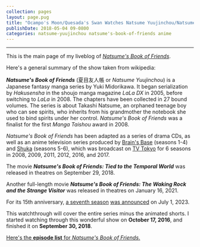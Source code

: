 ```yaml
---
collection: pages
layout: page.pug
title: "Ocampo's Moon/Quesada's Swan Watches Natsume Yuujinchou/Natsume's Book of Friends"
publishDate: 2018-05-04 09-0800
categories: natsume-yuujinchou natsume's-book-of-friends anime
---
```


---
This is the main page of my liveblog of [*Natsume's Book of Friends*][natsuyu].

Here's a general summary of the show taken from wikipedia:

***Natsume's Book of Friends*** (夏目友人帳 or *Natsume Yuujinchou*) is a Japanese fantasy manga series by Yuki Midorikawa. It began serialization by *Hakusensha* in the shoujo manga magazine *LaLa DX* in 2005, before switching to *LaLa* in 2008. The chapters have been collected in 27 bound volumes. The series is about Takashi Natsume, an orphaned teenage boy who can see spirits, who inherits from his grandmother the notebook she used to bind spirits under her control. *Natsume's Book of Friends* was a finalist for the first *Manga Taishou* award in 2008. 

*Natsume's Book of Friends* has been adapted as a series of drama CDs, as well as an anime television series produced by [Brain's Base][bb] (seasons 1-4) and [Shuka][shuka] (seasons 5-6), which was broadcast on [TV Tokyo][tv-tokyo] for 6 seasons in 2008, 2009, 2011, 2012, 2016, and 2017.

The movie ***Natsume's Book of Friends: Tied to the Temporal World*** was released in theatres on September 29, 2018.

Another full-length movie ***Natsume's Book of Friends: The Waking Rock and the Strange Visitor*** was released in theatres on January 16, 2021.

For its 15th anniversary, [a seventh season][s7-press] [was announced][s7-vid] on July 1, 2023.

This watchthrough will cover the entire series minus the animated shorts. I started watching through this wonderful show on **October 17, 2016**, and finished it on **September 30, 2018**.

<span class="nav-masterlist">[Here's the **episode list** for *Natsume's Book of Friends*.][masterlist]</span>

[natsuyu]:		https://en.wikipedia.org/wiki/Natsume's_Book_of_Friends
[bb]:			https://en.wikipedia.org/wiki/Brain's_Base
[s7-press]:		https://animehunch.com/natsumes-book-of-friends-season-7-gets-confirmed/
[s7-vid]:		https://www.youtube.com/watch?v=UVt6Dc1otME
[shuka]:		https://en.wikipedia.org/wiki/Shuka
[tv-tokyo]:		https://en.wikipedia.org/wiki/TV_Tokyo
[masterlist]: 	./masterlist/